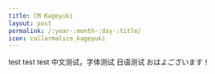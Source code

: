 ```yaml
---
title: CM Kageyuki
layout: post
permalink: /:year-:month-:day-:title/
icon: collarmalice_kageyuki
---
```


test test test
中文测试，字体测试
日语测试 おはよございます！